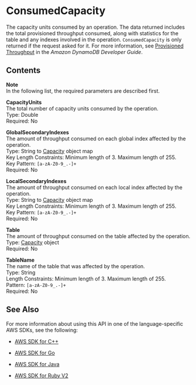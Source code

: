 # ConsumedCapacity<a name="API_ConsumedCapacity"></a>

The capacity units consumed by an operation\. The data returned includes the total provisioned throughput consumed, along with statistics for the table and any indexes involved in the operation\. `ConsumedCapacity` is only returned if the request asked for it\. For more information, see [Provisioned Throughput](http://docs.aws.amazon.com/amazondynamodb/latest/developerguide/ProvisionedThroughputIntro.html) in the *Amazon DynamoDB Developer Guide*\.

## Contents<a name="API_ConsumedCapacity_Contents"></a>

**Note**  
In the following list, the required parameters are described first\.

 **CapacityUnits**   
The total number of capacity units consumed by the operation\.  
Type: Double  
Required: No

 **GlobalSecondaryIndexes**   
The amount of throughput consumed on each global index affected by the operation\.  
Type: String to [Capacity](API_Capacity.md) object map  
Key Length Constraints: Minimum length of 3\. Maximum length of 255\.  
Key Pattern: `[a-zA-Z0-9_.-]+`   
Required: No

 **LocalSecondaryIndexes**   
The amount of throughput consumed on each local index affected by the operation\.  
Type: String to [Capacity](API_Capacity.md) object map  
Key Length Constraints: Minimum length of 3\. Maximum length of 255\.  
Key Pattern: `[a-zA-Z0-9_.-]+`   
Required: No

 **Table**   
The amount of throughput consumed on the table affected by the operation\.  
Type: [Capacity](API_Capacity.md) object  
Required: No

 **TableName**   
The name of the table that was affected by the operation\.  
Type: String  
Length Constraints: Minimum length of 3\. Maximum length of 255\.  
Pattern: `[a-zA-Z0-9_.-]+`   
Required: No

## See Also<a name="API_ConsumedCapacity_SeeAlso"></a>

For more information about using this API in one of the language\-specific AWS SDKs, see the following:

+  [AWS SDK for C\+\+](http://docs.aws.amazon.com/goto/SdkForCpp/dynamodb-2012-08-10/ConsumedCapacity) 

+  [AWS SDK for Go](http://docs.aws.amazon.com/goto/SdkForGoV1/dynamodb-2012-08-10/ConsumedCapacity) 

+  [AWS SDK for Java](http://docs.aws.amazon.com/goto/SdkForJava/dynamodb-2012-08-10/ConsumedCapacity) 

+  [AWS SDK for Ruby V2](http://docs.aws.amazon.com/goto/SdkForRubyV2/dynamodb-2012-08-10/ConsumedCapacity) 